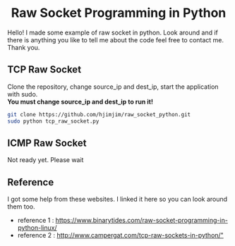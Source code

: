 <p align="center">
  <h1 align="center">Raw Socket Programming in Python</h2>
  Hello! I made some example of raw socket in python. Look around and if there is anything you like to tell me about the code feel free to contact me. Thank you. 
</p>

## TCP Raw Socket

Clone the repository, change source_ip and dest_ip, start the application with sudo.          
__You must change source_ip and dest_ip to run it!__

```bash
git clone https://github.com/hjimjim/raw_socket_python.git
sudo python tcp_raw_socket.py
```

## ICMP Raw Socket

Not ready yet. Please wait

## Reference
I got some help from these websites. I linked it here so you can look around them too.        
* reference 1 : <https://www.binarytides.com/raw-socket-programming-in-python-linux/> 
* reference 2 : <http://www.campergat.com/tcp-raw-sockets-in-python/">